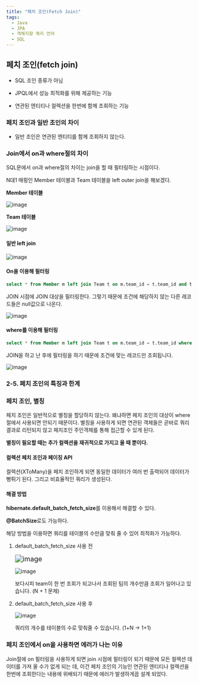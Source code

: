 ```yaml
---
title: "페치 조인(Fetch Join)"
tags:
  - Java
  - JPA
  - 객체지향 쿼리 언어
  - SQL
---
```




  ## 페치 조인(fetch join)

- SQL 조인 종류가 아님

- JPQL에서 성능 최적화를 위해 제공하는 기능

- 연관된 엔티티나 컬렉션을 한번에 함께 조회하는 기능

  

### 페치 조인과 일반 조인의 차이

- 일반 조인은 연관된 엔티티를 함께 조회하지 않는다.



### Join에서 on과 where절의 차이

SQL문에서 on과 where절의 차이는 join을 할 때 필터링하는 시점이다.

N대1 매핑인 Member 테이블과 Team 테이블을 left outer join을 해보겠다.

**Member 테이블**

![image](https://user-images.githubusercontent.com/40904001/188297309-d766d42d-5535-4366-82ac-96686b95ef49.png)

**Team 테이블**

![image](https://user-images.githubusercontent.com/40904001/188297324-5b332854-2a42-4227-bfbf-f40af4e88b40.png)



#### 일반 left join

![image](https://user-images.githubusercontent.com/40904001/188297280-14236685-90bb-40b3-8fe3-f034338d4ee4.png)



#### On을 이용해 필터링

```sql
select * from Member m left join Team t on m.team_id = t.team_id and t.name = 'team1';
```

JOIN 시점에 JOIN 대상을 필터링한다. 그렇기 때문에 조건에 해당하지 않는 다른 레코드들은 null값으로 나온다.

![image](https://user-images.githubusercontent.com/40904001/188297393-61d41f18-5945-4a4a-96ca-e595c0ef4bd9.png)



#### where를 이용해 필터링

```sql
select * from Member m left join Team t on m.team_id = t.team_id where t.name = 'team1';
```

JOIN을 하고 난 후에 필터링을 하기 때문에 조건에 맞는 레코드만 조회됩니다.

![image](https://user-images.githubusercontent.com/40904001/188304033-3239a326-1cea-4448-8ce9-ed28d5655017.png)



### 2-5. 페치 조인의 특징과 한계

### 페치 조인, 별칭

페치 조인은 일반적으로 별칭을 할당하지 않는다. 왜냐하면 페치 조인의 대상이 where절에서 사용되면 안되기 때문이다. 별칭을 사용하게 되면 연관된 객체들은 곧바로 쿼리 결과로 리턴되지 않고 페치조인 주인객체를 통해 접근할 수 있게 된다.

**별칭이 필요할 때는 추가 컬렉션을 재귀적으로 가지고 올 때 뿐이다.**



#### 컬렉션 페치 조인과 페이징 API

컬렉션(XToMany)을 페치 조인하게 되면 동일한 데이터가 여러 번 출력되어 데이터가 뻥튀기 된다. 그리고 비효율적인 쿼리가 생성된다.



#### 해결 방법

**hibernate.default_batch_fetch_size**를 이용해서 해결할 수 있다.

**@BatchSize**로도 가능하다.

해당 방법을 이용하면 쿼리를 테이블의 수만큼 맞춰 줄 수 있어 최적화가 가능하다.

1. default_batch_fetch_size 사용 전

   <img src="https://user-images.githubusercontent.com/40904001/188299643-1c866868-213d-4da2-ac32-374f325b7d45.png" alt="image" style="zoom:130%;" />

   ![image](https://user-images.githubusercontent.com/40904001/188299621-f57a774e-2bff-4de3-b53e-4669d81e5350.png)

   보다시피 team이 한 번 조회가 되고나서 조회된 팀의 개수만큼 조회가 일어나고 있습니다. (N + 1 문제)

2. default_batch_fetch_size 사용 후

   ![image](https://user-images.githubusercontent.com/40904001/188299699-0c3057d6-7afc-4419-b673-6f044006b760.png)

   쿼리의 개수를 테이블의 수로 맞춰줄 수 있습니다. (1+N -> 1+1)



### 페치 조인에서 on을 사용하면 에러가 나는 이유

Join절에 on 필터링을 사용하게 되면 join 시점에 필터링이 되기 때문에 모든 컬렉션 데이터를 가져 올 수가 없게 되는 데, 이건 페치 조인의 기능인 연관된 엔티티나 컬렉션을 한번에 조회한다는 내용에 위배되기 때문에 에러가 발생하게끔 설계 되었다.



  

